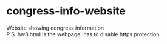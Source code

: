 # congress-info-website
Website showing congress information<br>
P.S. hw8.html is the webpage, has to disable https protection.

